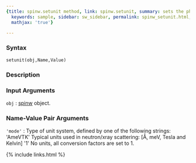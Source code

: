```yaml
---
{title: spinw.setunit method, link: spinw.setunit, summary: sets the physical units,
  keywords: sample, sidebar: sw_sidebar, permalink: spinw_setunit.html, folder: spinw,
  mathjax: 'true'}

---
```


### Syntax

`setunit(obj,Name,Value)`

### Description



### Input Arguments

`obj`
: [spinw](spinw.html) object.

### Name-Value Pair Arguments

`'mode'`
: Type of unit system, defined by one of the following strings:
      'AmeVTK'    Typical units used in neutron/xray scattering:
                      [Å, meV, Tesla and Kelvin]
      '1'         No units, all conversion factors are set to 1.

{% include links.html %}
